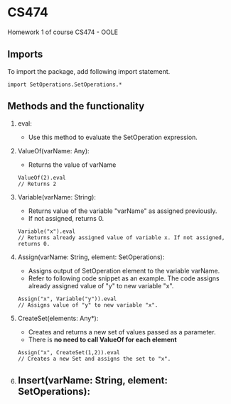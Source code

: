 # CS474
Homework 1 of course CS474 - OOLE

## Imports
To import the package, add following import statement.
```
import SetOperations.SetOperations.*
```

## Methods and the functionality
1. eval:
    - Use this method to evaluate the SetOperation expression.
 
2. ValueOf(varName: Any):
    - Returns the value of varName
    ```
    ValueOf(2).eval
    // Returns 2
    ```

3. Variable(varName: String):
    - Returns value of the variable "varName" as assigned previously.
    - If not assigned, returns 0.
    ```
    Variable("x").eval
    // Returns already assigned value of variable x. If not assigned, returns 0.
    ```

4. Assign(varName: String, element: SetOperations):
    - Assigns output of SetOperation element to the variable varName.
    - Refer to following code snippet as an example. The code assigns already assigned value of "y" to new variable "x".
    ```
    Assign("x", Variable("y")).eval
    // Assigns value of "y" to new variable "x".
    ```
    
5. CreateSet(elements: Any*):
    - Creates and returns a new set of values passed as a parameter. 
    - There is **no need to call ValueOf for each element**
    ```
    Assign("x", CreateSet(1,2)).eval
    // Creates a new Set and assigns the set to "x".
    ```
    
6. Insert(varName: String, element: SetOperations):
     -  

